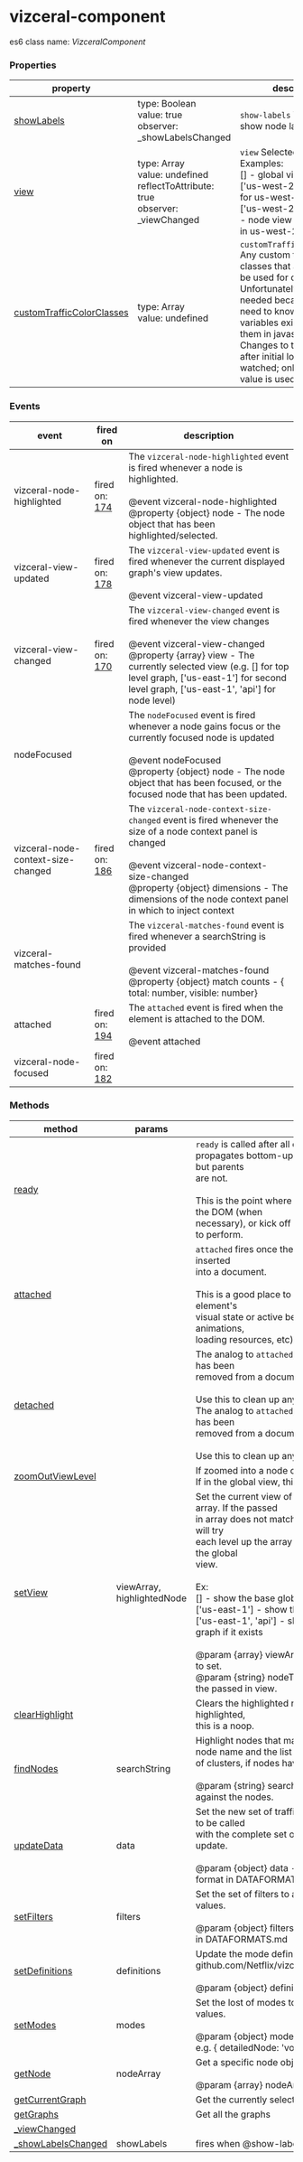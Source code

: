 # vizceral-component #



es6 class name: *VizceralComponent*



### Properties ###

| property |  | description |
| ------------- | ------------- | ------------- |
| [showLabels](src/vizceral-component.js#80) | type: Boolean<br>value: true<br>observer: _showLabelsChanged | `show-labels` Whether to show node labels or not |
| [view](src/vizceral-component.js#93) | type: Array<br>value: undefined<br>reflectToAttribute: true<br>observer: _viewChanged | `view` Selected view<br>Examples:<br>[] - global view<br>['us-west-2'] - node view for us-west-2<br>['us-west-2', 'api-prod'] - node view for api-prod in us-west-2 |
| [customTrafficColorClasses](src/vizceral-component.js#105) | type: Array<br>value: undefined | `customTrafficColorClasses` Any custom traffic color classes that are going to be used for coloring<br>Unfortunately, this is needed because of the need to know which css variables exist to access them in javascript<br>Changes to this property after initial load are not watched; only the initial value is used. |



### Events ###

| event | fired on | description |
| ------------- | ------------- | ------------- |
| vizceral-node-highlighted | fired on: [174](src/vizceral-component.js#174) | The `vizceral-node-highlighted` event is fired whenever a node is highlighted.<br><br>@event vizceral-node-highlighted<br>@property {object} node - The node object that has been highlighted/selected. |
| vizceral-view-updated | fired on: [178](src/vizceral-component.js#178) | The `vizceral-view-updated` event is fired whenever the current displayed graph's view updates.<br><br>@event vizceral-view-updated |
| vizceral-view-changed | fired on: [170](src/vizceral-component.js#170) | The `vizceral-view-changed` event is fired whenever the view changes<br><br>@event vizceral-view-changed<br>@property {array} view - The currently selected view (e.g. [] for top level graph, ['us-east-1'] for second level graph, ['us-east-1', 'api'] for node level) |
| nodeFocused |  | The `nodeFocused` event is fired whenever a node gains focus or the currently focused node is updated<br><br>@event nodeFocused<br>@property {object} node - The node object that has been focused, or the focused node that has been updated. |
| vizceral-node-context-size-changed | fired on: [186](src/vizceral-component.js#186) | The `vizceral-node-context-size-changed` event is fired whenever the size of a node context panel is changed<br><br>@event vizceral-node-context-size-changed<br>@property {object} dimensions - The dimensions of the node context panel in which to inject context |
| vizceral-matches-found |  | The `vizceral-matches-found` event is fired whenever a searchString is provided<br><br>@event vizceral-matches-found<br>@property {object} match counts - { total: number, visible: number} |
| attached | fired on: [194](src/vizceral-component.js#194) | The `attached` event is fired when the element is attached to the DOM.<br><br>@event attached |
| vizceral-node-focused | fired on: [182](src/vizceral-component.js#182) |  |



### Methods ###

| method | params |  |
| ------------- | ------------- | ------------- |
| [ready](src/vizceral-component.js#117) |  | `ready` is called after all elements have been configured, but<br>propagates bottom-up. This element's children are ready, but parents<br>are not.<br><br>This is the point where you should make modifications to the DOM (when<br>necessary), or kick off any processes the element wants to perform. |
| [attached](src/vizceral-component.js#126) |  | `attached` fires once the element and its parents have been inserted<br>into a document.<br><br>This is a good place to perform any work related to your element's<br>visual state or active behavior (measuring sizes, beginning animations,<br>loading resources, etc). |
| [detached](src/vizceral-component.js#197) |  | The analog to `attached`, `detached` fires when the element has been<br>removed from a document.<br><br>Use this to clean up anything you did in `attached`.<br>The analog to `attached`, `detached` fires when the element has been<br>removed from a document.<br><br>Use this to clean up anything you did in `attached`. |
| [zoomOutViewLevel](src/vizceral-component.js#208) |  | If zoomed into a node or a service, zoom out one level up.<br>If in the global view, this is a noop. |
| [setView](src/vizceral-component.js#226) | viewArray, highlightedNode | Set the current view of the component to the passed in array. If the passed<br>in array does not match an existing node, the component will try<br>each level up the array until it finds a match, defaulting to the global<br>view.<br><br>Ex:<br>[] - show the base global view<br>['us-east-1'] - show the view for 'us-east-1' if it exists<br>['us-east-1', 'api'] - show the api node in the us-east-1 graph if it exists<br><br>@param {array} viewArray - the array containing the view to set.<br>@param {string} nodeToHighlight - a node to highlight in the passed in view. |
| [clearHighlight](src/vizceral-component.js#241) |  | Clears the highlighted node, if there is one.  If a node is not highlighted,<br>this is a noop. |
| [findNodes](src/vizceral-component.js#251) | searchString | Highlight nodes that match searchString.  Searches the node name and the list<br>of clusters, if nodes have one.<br><br>@param {string} searchString - The string to match against the nodes. |
| [updateData](src/vizceral-component.js#261) | data | Set the new set of traffic data to render. This is expected to be called<br>with the complete set of traffic data anytime there is an update.<br><br>@param {object} data - The traffic data that matches the format in DATAFORMATS.md |
| [setFilters](src/vizceral-component.js#270) | filters | Set the set of filters to apply along with their current values.<br><br>@param {object} filters - The filters that match the format in DATAFORMATS.md |
| [setDefinitions](src/vizceral-component.js#279) | definitions | Update the mode definitions. Refer to github.com/Netflix/vizceral/DATAFORMATS.md#definitions<br><br>@param {object} definitions - Object map of definitions |
| [setModes](src/vizceral-component.js#288) | modes | Set the lost of modes to apply along with their current values.<br><br>@param {object} modes - Map of modes to mode type, e.g. { detailedNode: 'volume' } |
| [getNode](src/vizceral-component.js#297) | nodeArray | Get a specific node object<br><br>@param {array} nodeArray - e.g. [ node, node ] |
| [getCurrentGraph](src/vizceral-component.js#304) |  | Get the currently selected graph object |
| [getGraphs](src/vizceral-component.js#311) |  | Get all the graphs |
| [_viewChanged](src/vizceral-component.js#233) |  |  |
| [_showLabelsChanged](src/vizceral-component.js#320) | showLabels | fires when @show-labels is changed |

